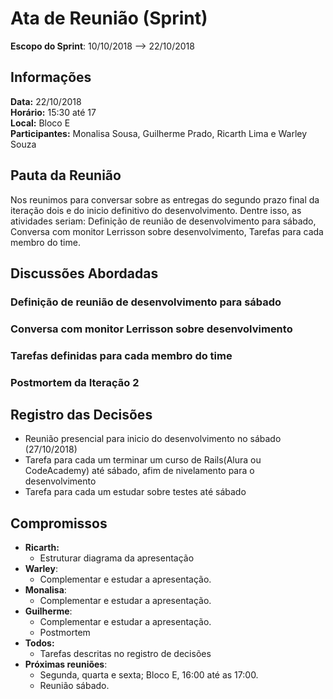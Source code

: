 # Ata de Reunião (Sprint)
**Escopo do Sprint**:  10/10/2018 --> 22/10/2018

## Informações
**Data:** 22/10/2018  
**Horário:** 15:30 até 17    
**Local:** Bloco E  
**Participantes:** Monalisa Sousa, Guilherme Prado, Ricarth Lima e Warley Souza     


## Pauta da Reunião
Nos reunimos para conversar sobre as entregas do segundo prazo final da iteração dois e do inicio definitivo do desenvolvimento. Dentre isso, as atividades seriam: Definição de reunião de desenvolvimento para sábado, Conversa com monitor Lerrisson sobre desenvolvimento, Tarefas para cada membro do time.

## Discussões Abordadas

### Definição de reunião de desenvolvimento para sábado
### Conversa com monitor Lerrisson sobre desenvolvimento
### Tarefas definidas para cada membro do time
### Postmortem da Iteração 2

## Registro das Decisões
- Reunião presencial para inicio do desenvolvimento no sábado (27/10/2018)
- Tarefa para cada um terminar um curso de Rails(Alura ou CodeAcademy) até sábado, afim de nivelamento para o desenvolvimento
- Tarefa para cada um estudar sobre testes até sábado

## Compromissos
- **Ricarth:**
  - Estruturar diagrama da apresentação
- **Warley**:
  - Complementar e estudar a apresentação.
- **Monalisa**:
   - Complementar e estudar a apresentação.
- **Guilherme**:
   - Complementar e estudar a apresentação.
   - Postmortem
- **Todos:**
  - Tarefas descritas no registro de decisões
- **Próximas reuniões**:
  - Segunda, quarta e sexta; Bloco E, 16:00 até as 17:00.
  - Reunião sábado.

